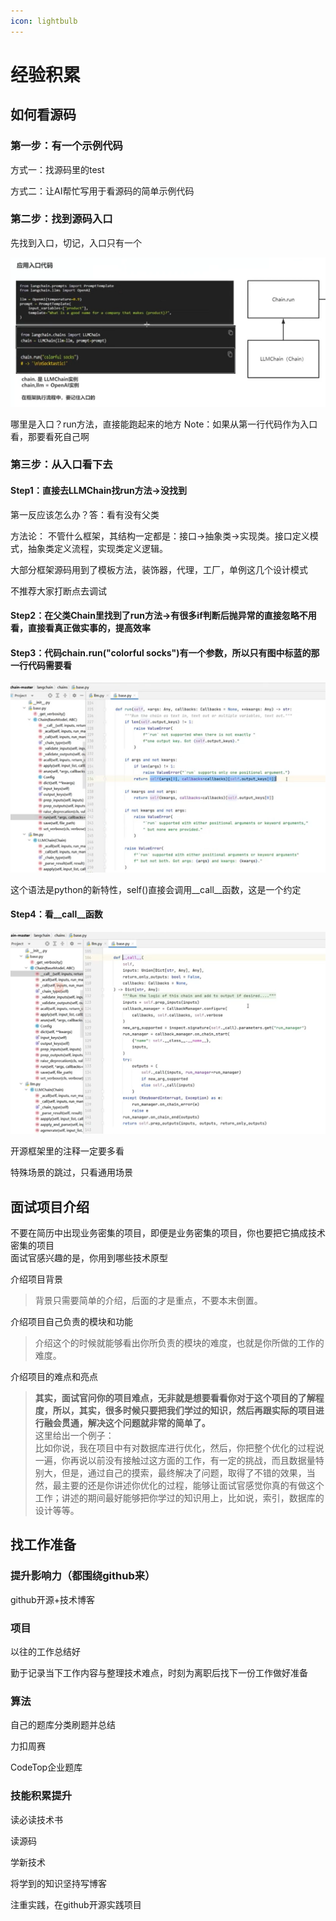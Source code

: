 ```yaml
---
icon: lightbulb
---
```

# 经验积累

## 如何看源码
### 第一步：有一个示例代码
方式一：找源码里的test

方式二：让AI帮忙写用于看源码的简单示例代码
### 第二步：找到源码入口
先找到入口，切记，入口只有一个

![](images/experience_001.png)

哪里是入口？run方法，直接能跑起来的地方
Note：如果从第一行代码作为入口看，那要看死自己啊

### 第三步：从入口看下去
#### Step1：直接去LLMChain找run方法->没找到
第一反应该怎么办？答：看有没有父类  

方法论：
不管什么框架，其结构一定都是：接口->抽象类->实现类。接口定义模式，抽象类定义流程，实现类定义逻辑。

大部分框架源码用到了模板方法，装饰器，代理，工厂，单例这几个设计模式

不推荐大家打断点去调试

#### Step2：在父类Chain里找到了run方法->有很多if判断后抛异常的直接忽略不用看，直接看真正做实事的，提高效率

####  Step3：代码chain.run("colorful socks")有一个参数，所以只有图中标蓝的那一行代码需要看
![](images/experience_002.png)

这个语法是python的新特性，self()直接会调用__call__函数，这是一个约定

#### Step4：看__call__函数
![](images/experience_003.png)

开源框架里的注释一定要多看

特殊场景的跳过，只看通用场景

## 面试项目介绍
不要在简历中出现业务密集的项目，即便是业务密集的项目，你也要把它搞成技术密集的项目 <br/>
面试官感兴趣的是，你用到哪些技术原型 <br/>

介绍项目背景 <br/>
> 背景只需要简单的介绍，后面的才是重点，不要本末倒置。 <br/>

介绍项目自己负责的模块和功能 <br/>
> 介绍这个的时候就能够看出你所负责的模块的难度，也就是你所做的工作的难度。 <br/>

介绍项目的难点和亮点 <br/>
> **其实，面试官问你的项目难点，无非就是想要看看你对于这个项目的了解程度，所以，其实，很多时候只要把我们学过的知识，然后再跟实际的项目进行融会贯通，解决这个问题就非常的简单了。** <br/>
> 这里给出一个例子： <br/>
> 比如你说，我在项目中有对数据库进行优化，然后，你把整个优化的过程说一遍，你再说以前没有接触过这方面的工作，有一定的挑战，而且数据量特别大，但是，通过自己的摸索，最终解决了问题，取得了不错的效果，当然，最主要的还是你讲述你优化的过程，能够让面试官感觉你真的有做这个工作；讲述的期间最好能够把你学过的知识用上，比如说，索引，数据库的设计等等。 <br/>

## 找工作准备
### 提升影响力（都围绕github来）
github开源+技术博客

### 项目
以往的工作总结好

勤于记录当下工作内容与整理技术难点，时刻为离职后找下一份工作做好准备

### 算法
自己的题库分类刷题并总结

力扣周赛

CodeTop企业题库

### 技能积累提升
读必读技术书

读源码

学新技术

将学到的知识坚持写博客

注重实践，在github开源实践项目

